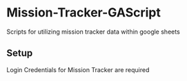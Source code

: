 # Mission-Tracker-GAScript
Scripts for utilizing mission tracker data within google sheets

## Setup
Login Credentials for Mission Tracker are required
